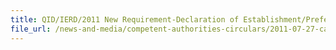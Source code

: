 ```yaml
---
title: QID/IERD/2011 New Requirement-Declaration of Establishment/Prefectural Codes for Permits involving Seafood, Fruits & Vegetables and Processed Food 
file_url: /news-and-media/competent-authorities-circulars/2011-07-27-ca.pdf
---
```

